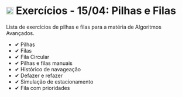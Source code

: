# <img src="https://static-00.iconduck.com/assets.00/c-sharp-c-icon-1822x2048-wuf3ijab.png" width="20"/>  Exercícios - 15/04: Pilhas e Filas
<p align="left">Lista de exercícios de pilhas e filas para a matéria de Algoritmos Avançados. </p>

- ✔ Pilhas
- ✔ Filas
- ✔ Fila Circular
- ✔ Pilhas e filas manuais
- ✔ Histórico de navageação
- ✔ Defazer e refazer
- ✔ Simulação de estacionamento
- ✔ Fila com prioridades
